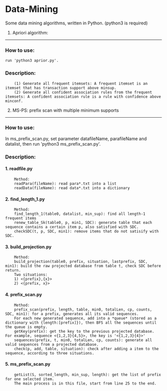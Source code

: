 Data-Mining
===========

Some data mining algorithms, written in Python. (python3 is required)

1. Apriori algorithm:
-----------------------------------  

### How to use:
	run 'python3 aprior.py'.

### Description:
		(1) Generate all frequent itemsets: A frequent itemset is an itemset that has transaction support above minsup.
		(2) Generate all confident association rules from the frequent itemsets: A confident association rule is a rule with confidence above minconf.


2. MS-PS: prefix scan with multiple minimum supports
-----------------------------------  

### How to use: 
In ms_prefix_scan.py, set parameter datafileName, parafileName and datalist, then run 'python3 ms_prefix_scan.py'.

### Description:

#### 1. readfile.py
		Method:
		readPara(fileName): read para*.txt into a list
		readData(fileName): read data*.txt into a dictionary

#### 2. find_length_1.py
		Method:
		find_length_1(table0, datalist, min_sup): find all length-1 frequent items
		renew_table_Sk(table0, p, min1, SDC): generate table that each sequence contains a certain item p, also satisfied with SDC.
		checkSDC(t, p, SDC, min1): remove items that do not satisify with SDC.

#### 3. build_projection.py
		Method:
		build_projection(table0, prefix, situation, lastprefix, SDC, min1): build the raw projected database from table t, check SDC before return.
		Two situations:
		1) <{prefix},{x}>
		2) <{prefix, x}>

#### 4. prefix_scan.py
		Method:
		prefix_scan(prefix, length, table, min0, totalLen, cp, counts, SDC, min1): for a prefix, generates all its valid sequences.
		For each new generated sequence, add into a *queue* (stored as a dictionary with {length:[prefix]}), then BFS all the sequences until the queue is empty.
		getKey(prefix): get the key to the previous projected database. For example, sequence <{1,2,3}{4,5}>, the key is '<{1,2,3}{4}>'
		sequences(prefix, t, min0, totalLen, cp, counts): generate all valid sequences from a projected database.
		check(p, add, table, situation): check after adding a item to the sequence, according to three situations.

#### 5. ms_prefix_scan.py
		getList(S, sorted_length, min_sup, length): get the list of prefix for one selected item.
		The main process is in this file, start from line 25 to the end.

